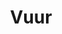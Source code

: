 ---
title: "Vuur"
summary: "Progressive Metal band from"
image: "vuur.jpg"
apple_music_artist_url: "https://music.apple.com/gb/artist/vuur/1239440090"
---